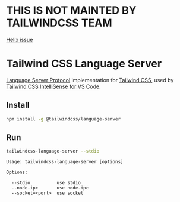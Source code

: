# THIS IS NOT MAINTED BY TAILWINDCSS TEAM

[Helix issue](https://github.com/helix-editor/helix/issues/2213)

# Tailwind CSS Language Server

[Language Server Protocol](https://github.com/Microsoft/language-server-protocol) implementation for [Tailwind CSS](https://tailwindcss.com), used by [Tailwind CSS IntelliSense for VS Code](https://marketplace.visualstudio.com/items?itemName=bradlc.vscode-tailwindcss).

## Install

```bash
npm install -g @tailwindcss/language-server
```

## Run

```bash
tailwindcss-language-server --stdio
```

```
Usage: tailwindcss-language-server [options]

Options:

  --stdio          use stdio
  --node-ipc       use node-ipc
  --socket=<port>  use socket
```
